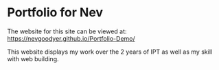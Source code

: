# Portfolio for Nev
The website for this site can be viewed at: https://nevgoodyer.github.io/Portfolio-Demo/

This website displays my work over the 2 years of IPT as well as my skill with web building.


